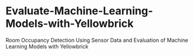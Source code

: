 # Evaluate-Machine-Learning-Models-with-Yellowbrick
Room Occupancy Detection Using Sensor Data and Evaluation of Machine Learning Models with Yellowbrick
